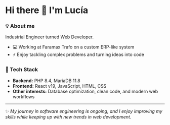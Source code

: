 # Hi there 👋 I'm Lucía  

### 💡 About me  
Industrial Engineer turned Web Developer.  

- 💻 Working at Faramax Trafo on a custom ERP-like system  
- ⚡ Enjoy tackling complex problems and turning ideas into code  

### 🚀 Tech Stack  
- **Backend:** PHP 8.4, MariaDB 11.8  
- **Frontend:** React v19, JavaScript, HTML, CSS  
- **Other interests:** Database optimization, clean code, and modern web workflows  

---

✨ _My journey in software engineering is ongoing, and I enjoy improving my skills while keeping up with new trends in web development._
